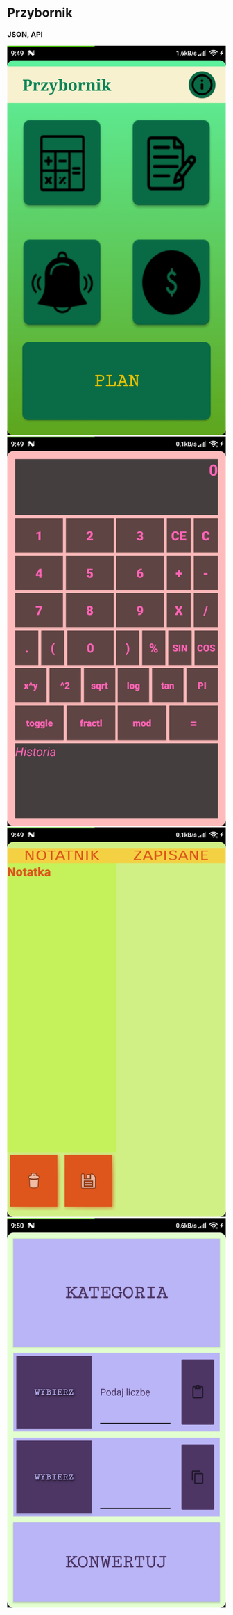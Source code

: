 # Przybornik

### JSON, API

![Alt text](https://github.com/maciejnalewajka/Przybornik/blob/master/img/img1.jpg)
</br>
![Alt text](https://github.com/maciejnalewajka/Przybornik/blob/master/img/img2.jpg)
</br>
![Alt text](https://github.com/maciejnalewajka/Przybornik/blob/master/img/img3.jpg)
</br>
![Alt text](https://github.com/maciejnalewajka/Przybornik/blob/master/img/img4.jpg)

